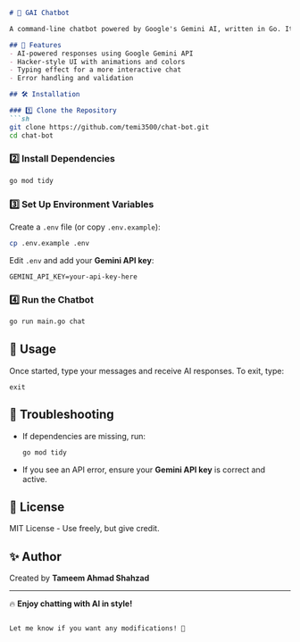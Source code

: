 

```markdown
# 🧠 GAI Chatbot  

A command-line chatbot powered by Google's Gemini AI, written in Go. It provides a sleek "hacker-style" interface with color effects and animations for a better user experience.  

## 🚀 Features  
- AI-powered responses using Google Gemini API  
- Hacker-style UI with animations and colors  
- Typing effect for a more interactive chat  
- Error handling and validation  

## 🛠 Installation  

### 1️⃣ Clone the Repository  
```sh
git clone https://github.com/temi3500/chat-bot.git
cd chat-bot
```

### 2️⃣ Install Dependencies  
```sh
go mod tidy
```

### 3️⃣ Set Up Environment Variables  
Create a `.env` file (or copy `.env.example`):  
```sh
cp .env.example .env
```
Edit `.env` and add your **Gemini API key**:  
```
GEMINI_API_KEY=your-api-key-here
```

### 4️⃣ Run the Chatbot  
```sh
go run main.go chat
```

## 📜 Usage  
Once started, type your messages and receive AI responses. To exit, type:  
```
exit
```

## 🔧 Troubleshooting  
- If dependencies are missing, run:  
  ```sh
  go mod tidy
  ```
- If you see an API error, ensure your **Gemini API key** is correct and active.  

## 📜 License  
MIT License - Use freely, but give credit.  

## ✨ Author  
Created by **Tameem Ahmad Shahzad**  

---
🔥 **Enjoy chatting with AI in style!**  
```

Let me know if you want any modifications! 🚀